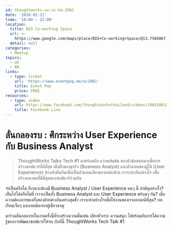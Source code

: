 ```yaml
---
id: thoughtworks-ux-vs-ba-2981
date: '2018-02-21'
time: '18:00 ~ 22:00'
location:
  title: BIG Co-working Space
  url: >-
    https://www.google.com/maps/place/BIG+Co-working+Space/@13.7566867,100.571952,15z/data=!4m5!3m4!1s0x0:0xf2124609ad0be030!8m2!3d13.7566867!4d100.571952
  detail: null
categories:
  - Meetup
topics:
  - UX
  - BA
links:
  - type: ticket
    url: 'https://www.eventpop.me/e/2981'
    title: Event Pop
    price: FREE
resources:
  - type: video
    url: https://www.facebook.com/thoughtworksthailand/videos/1905106199799926/
    title: Facebook Live
---
```

# ลั่นกลองรบ : ศึกระหว่าง User Experience กับ Business Analyst

> ThoughtWorks Talks Tech #1 มาพร้อมกับ ความเข้มข้น ของหัวข้อสนทนาเพื่อการสร้างซอฟแวร์ที่ดีที่สุด เมื่อฝั่งของธุรกิจ (Business Analyst) และตัวแทนของผู้ใช้ (User Experience) ต้องห้ำหั่นกันเพื่อเป็นตัวแทนเสียงของแต่ละฝ่าย เราจะทำกันอย่างไร เพื่อสร้างอนาคตที่ดีที่สุดของซอฟแวร์ร่วมกัน

จำเป็นหรือไม่ ที่งานจะต้องมี Business Analyst / User Experience คนๆ นี้ สำคัญอย่างไร? เป็นไปได้หรือไม่ที่ เราจะเป็นทั้ง Business Analyst และ User Experience พร้อมๆ กัน? เมื่อความต้องการของทั้งสองฝ่ายต่างกันอย่างสุดขั้ว เราจะทำอย่างไรเพื่อให้งานของเราออกมาดีที่สุด? บทเรียนเจ็บๆ และเทคนิคจากผู้เชี่ยวชาญ

มาร่วมลั่นกลองรบในงานครั้งนี้ที่จะสร้างความตื่นเต้น เสียงหัวเราะ ความสนุก ไปพร้อมกับการได้ความรู้ของการพัฒนาซอฟแวร์ให้จบ กับที่นี่ ThoughtWorks Tech Talk #1
